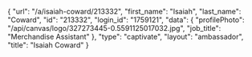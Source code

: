 {
    "url": "\/a\/isaiah-coward\/213332",
    "first_name": "Isaiah",
    "last_name": "Coward",
    "id": "213332",
    "login_id": "1759121",
    "data": {
        "profilePhoto": "\/api\/canvas\/logo\/327273445-0.5591125017032.jpg",
        "job_title": "Merchandise Assistant"
    },
    "type": "captivate",
    "layout": "ambassador",
    "title": "Isaiah Coward"
}